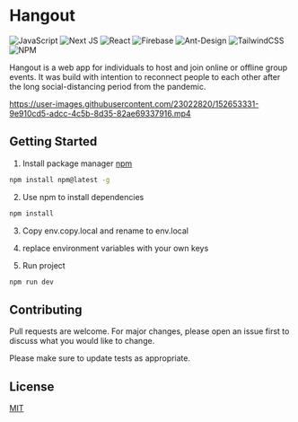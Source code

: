 # Hangout 
![JavaScript](https://img.shields.io/badge/javascript-%23323330.svg?style=for-the-badge&logo=javascript&logoColor=%23F7DF1E)
![Next JS](https://img.shields.io/badge/Next-black?style=for-the-badge&logo=next.js&logoColor=white)
![React](https://img.shields.io/badge/react-%2320232a.svg?style=for-the-badge&logo=react&logoColor=%2361DAFB)
![Firebase](https://img.shields.io/badge/firebase-%23039BE5.svg?style=for-the-badge&logo=firebase)
![Ant-Design](https://img.shields.io/badge/-AntDesign-%230170FE?style=for-the-badge&logo=ant-design&logoColor=white)
![TailwindCSS](https://img.shields.io/badge/tailwindcss-%2338B2AC.svg?style=for-the-badge&logo=tailwind-css&logoColor=white)
![NPM](https://img.shields.io/badge/NPM-%23000000.svg?style=for-the-badge&logo=npm&logoColor=white)

Hangout is a web app for individuals to host and join online or offline group events. It was build with intention to reconnect people to each other after the long social-distancing period from the pandemic.

https://user-images.githubusercontent.com/23022820/152653331-9e910cd5-adcc-4c5b-8d35-82ae69337916.mp4

## Getting Started

1. Install package manager [npm](https://docs.npmjs.com/downloading-and-installing-node-js-and-npm)

```bash
npm install npm@latest -g
```

2. Use npm to install dependencies

```bash
npm install
```

3. Copy env.copy.local and rename to env.local

4. replace environment variables with your own keys

5. Run project

```bash
npm run dev
```

## Contributing

Pull requests are welcome. For major changes, please open an issue first to discuss what you would like to change.

Please make sure to update tests as appropriate.

## License

[MIT](https://choosealicense.com/licenses/mit/)
